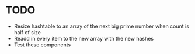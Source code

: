 # TODO

* Resize hashtable to an array of the next big prime number when count is half of size
* Readd in every item to the new array with the new hashes
* Test these components

